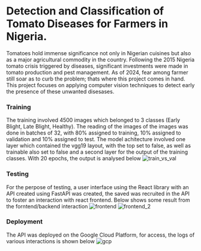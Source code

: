 # Detection and Classification of Tomato Diseases for Farmers in Nigeria.
Tomatoes hold immense significance not only in Nigerian cuisines but also as a major agricultural commodity in the country. 
Following the 2015 Nigeria tomato crisis triggered by diseases, significant investments were made in tomato production and pest management. 
As of 2024, fear among farmer still soar as to curb the problem; thats where this project comes in hand. This project focuses on applying computer vision techniques to detect early the presence of these unwanted disesases.

### Training
The training involved 4500 images which belonged to 3 classes (Early Blight, Late Blight, Healthy). The reading of the images of the images was done in batches of 32, with 80% assigned to training, 10% assigned to validation and 10% assigned to test.
The model achitecture involved one layer which contained the vgg19 layout, with the top set to false, as well as trainable also set to false and a second layer for the output of the training classes.
With 20 epochs, the output is analysed below
![train_vs_val](https://github.com/fosetorico/tomato_disease_detection/assets/14139087/6c6ffd45-2303-488c-80f2-8699c3529087)

### Testing
For the perpose of testing, a user interface using the React library with an API created using FastAPI was created, the saved was recruited in the API to foster an interaction with react frontend.
Below shows some result from the forntend/backend interaction
![frontend](https://github.com/fosetorico/tomato_disease_detection/assets/14139087/5e2dec56-d869-4c5c-af82-03cab8317528)
![frontend_2](https://github.com/fosetorico/tomato_disease_detection/assets/14139087/4cf199fc-436b-4fed-b98b-1eeacc69f1ee)

### Deployment
The API was deployed on the Google Cloud Platform, for access, the logs of various interactions is shown below
![gcp](https://github.com/fosetorico/tomato_disease_detection/assets/14139087/6dc2d6bf-e033-4409-8eb0-139b507a199f)
